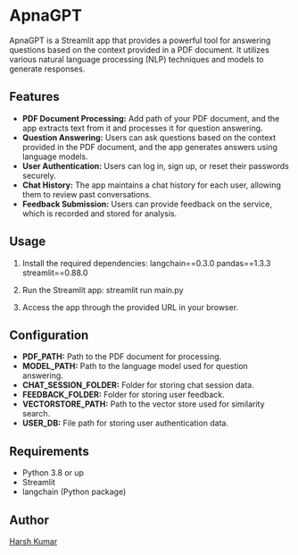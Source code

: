 # ApnaGPT

ApnaGPT is a Streamlit app that provides a powerful tool for answering questions based on the context provided in a PDF document. It utilizes various natural language processing (NLP) techniques and models to generate responses.

## Features

- **PDF Document Processing:** Add path of your PDF document, and the app extracts text from it and processes it for question answering.
- **Question Answering:** Users can ask questions based on the context provided in the PDF document, and the app generates answers using language models.
- **User Authentication:** Users can log in, sign up, or reset their passwords securely.
- **Chat History:** The app maintains a chat history for each user, allowing them to review past conversations.
- **Feedback Submission:** Users can provide feedback on the service, which is recorded and stored for analysis.

## Usage

1. Install the required dependencies:
langchain==0.3.0
pandas==1.3.3
streamlit==0.88.0

2. Run the Streamlit app:
streamlit run main.py

3. Access the app through the provided URL in your browser.

## Configuration

- **PDF_PATH:** Path to the PDF document for processing.
- **MODEL_PATH:** Path to the language model used for question answering.
- **CHAT_SESSION_FOLDER:** Folder for storing chat session data.
- **FEEDBACK_FOLDER:** Folder for storing user feedback.
- **VECTORSTORE_PATH:** Path to the vector store used for similarity search.
- **USER_DB:** File path for storing user authentication data.

## Requirements

- Python 3.8 or up
- Streamlit
- langchain (Python package)

## Author

[Harsh Kumar](https://github.com/thegeekygamechanger)

